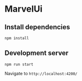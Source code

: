 # MarvelUi

## Install dependencies

    npm install

## Development server

    npm run start

Navigate to `http://localhost:4200/`
